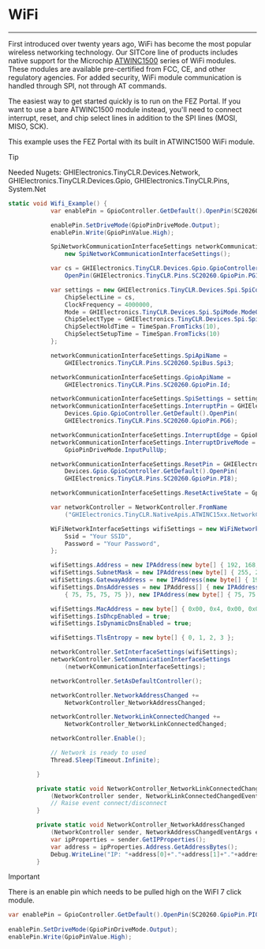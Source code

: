 # WiFi
---
First introduced over twenty years ago, WiFi has become the most popular wireless networking technology. Our SITCore line of products includes native support for the Microchip [ATWINC1500](https://www.microchip.com/wwwproducts/en/ATwinc1500) series of WiFi modules. These modules are available pre-certified from FCC, CE, and other regulatory agencies. For added security, WiFi module communication is handled through SPI, not through AT commands.

The easiest way to get started quickly is to run on the FEZ Portal. If you want to use a bare ATWINC1500 module instead, you'll need to connect interrupt, reset, and chip select lines in addition to the SPI lines (MOSI, MISO, SCK).

This example uses the FEZ Portal with its built in ATWINC1500 WiFi module.

>[!TIP]
>Needed Nugets: GHIElectronics.TinyCLR.Devices.Network, GHIElectronics.TinyCLR.Devices.Gpio, GHIElectronics.TinyCLR.Pins, System.Net

```cs
static void Wifi_Example() {
            var enablePin = GpioController.GetDefault().OpenPin(SC20260.GpioPin.PI0);

            enablePin.SetDriveMode(GpioPinDriveMode.Output);
            enablePin.Write(GpioPinValue.High);

            SpiNetworkCommunicationInterfaceSettings networkCommunicationInterfaceSettings =
                new SpiNetworkCommunicationInterfaceSettings();

            var cs = GHIElectronics.TinyCLR.Devices.Gpio.GpioController.GetDefault().
                OpenPin(GHIElectronics.TinyCLR.Pins.SC20260.GpioPin.PG12);

            var settings = new GHIElectronics.TinyCLR.Devices.Spi.SpiConnectionSettings() {
                ChipSelectLine = cs,
                ClockFrequency = 4000000,
                Mode = GHIElectronics.TinyCLR.Devices.Spi.SpiMode.Mode0,
                ChipSelectType = GHIElectronics.TinyCLR.Devices.Spi.SpiChipSelectType.Gpio,
                ChipSelectHoldTime = TimeSpan.FromTicks(10),
                ChipSelectSetupTime = TimeSpan.FromTicks(10)
            };

            networkCommunicationInterfaceSettings.SpiApiName =
                GHIElectronics.TinyCLR.Pins.SC20260.SpiBus.Spi3;

            networkCommunicationInterfaceSettings.GpioApiName =
                GHIElectronics.TinyCLR.Pins.SC20260.GpioPin.Id;

            networkCommunicationInterfaceSettings.SpiSettings = settings;
            networkCommunicationInterfaceSettings.InterruptPin = GHIElectronics.TinyCLR.
                Devices.Gpio.GpioController.GetDefault().OpenPin(
                GHIElectronics.TinyCLR.Pins.SC20260.GpioPin.PG6);

            networkCommunicationInterfaceSettings.InterruptEdge = GpioPinEdge.FallingEdge;
            networkCommunicationInterfaceSettings.InterruptDriveMode =
                GpioPinDriveMode.InputPullUp;

            networkCommunicationInterfaceSettings.ResetPin = GHIElectronics.TinyCLR.
                Devices.Gpio.GpioController.GetDefault().OpenPin(
                GHIElectronics.TinyCLR.Pins.SC20260.GpioPin.PI8);

            networkCommunicationInterfaceSettings.ResetActiveState = GpioPinValue.Low;

            var networkController = NetworkController.FromName
                ("GHIElectronics.TinyCLR.NativeApis.ATWINC15xx.NetworkController");

            WiFiNetworkInterfaceSettings wifiSettings = new WiFiNetworkInterfaceSettings() {
                Ssid = "Your SSID",
                Password = "Your Password",
            };

            wifiSettings.Address = new IPAddress(new byte[] { 192, 168, 1, 122 });
            wifiSettings.SubnetMask = new IPAddress(new byte[] { 255, 255, 255, 0 });
            wifiSettings.GatewayAddress = new IPAddress(new byte[] { 192, 168, 1, 1 });
            wifiSettings.DnsAddresses = new IPAddress[] { new IPAddress(new byte[]
                { 75, 75, 75, 75 }), new IPAddress(new byte[] { 75, 75, 75, 76 }) };

            wifiSettings.MacAddress = new byte[] { 0x00, 0x4, 0x00, 0x00, 0x00, 0x00 };
            wifiSettings.IsDhcpEnabled = true;
            wifiSettings.IsDynamicDnsEnabled = true;

            wifiSettings.TlsEntropy = new byte[] { 0, 1, 2, 3 };

            networkController.SetInterfaceSettings(wifiSettings);
            networkController.SetCommunicationInterfaceSettings
                (networkCommunicationInterfaceSettings);

            networkController.SetAsDefaultController();

            networkController.NetworkAddressChanged +=
                NetworkController_NetworkAddressChanged;

            networkController.NetworkLinkConnectedChanged +=
                NetworkController_NetworkLinkConnectedChanged;

            networkController.Enable();

            // Network is ready to used
            Thread.Sleep(Timeout.Infinite);

        }

        private static void NetworkController_NetworkLinkConnectedChanged
            (NetworkController sender, NetworkLinkConnectedChangedEventArgs e) {
            // Raise event connect/disconnect
        }

        private static void NetworkController_NetworkAddressChanged
            (NetworkController sender, NetworkAddressChangedEventArgs e) {
            var ipProperties = sender.GetIPProperties();
            var address = ipProperties.Address.GetAddressBytes();
            Debug.WriteLine("IP: "+address[0]+"."+address[1]+"."+address[2]+"."+address[3]);
        }
```

> [!IMPORTANT] 
> There is an enable pin which needs to be pulled high on the WiFI 7 click module. 

```cs
var enablePin = GpioController.GetDefault().OpenPin(SC20260.GpioPin.PI0);
            
enablePin.SetDriveMode(GpioPinDriveMode.Output);
enablePin.Write(GpioPinValue.High);
```



